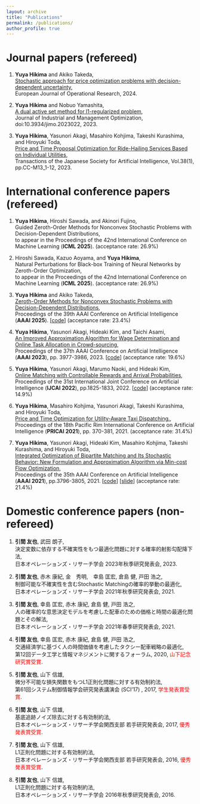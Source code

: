 ```yaml
---
layout: archive
title: "Publications"
permalink: /publications/
author_profile: true
---
```


# Journal papers (refereed)
1. **Yuya Hikima** and Akiko Takeda, <BR>
 [Stochastic approach for price optimization problems with decision-dependent uncertainty](https://www.sciencedirect.com/science/article/pii/S0377221724009652?via%3Dihub), <BR> European Journal of Operational Research, 2024. 

1. **Yuya Hikima** and Nobuo Yamashita, <BR> [A dual active set method for l1-regularized problem](https://www.aimsciences.org/article/doi/10.3934/jimo.2023022), <BR> Journal of Industrial and Management Optimization, doi:10.3934/jimo.2023022, 2023. 

1. **Yuya Hikima**, Yasunori Akagi, Masahiro Kohjima, Takeshi Kurashima, and Hiroyuki Toda, <BR> [Price and Time Proposal Optimization for Ride-Hailing Services Based on Individual Utilities](https://www.jstage.jst.go.jp/article/tjsai/38/1/38_38-1_C-M13/_article/-char/en), <BR> Transactions of the Japanese Society for Artificial Intelligence, Vol.38(1), pp.CC-M13_1-12, 2023.

# International conference papers (refereed)
1. **Yuya Hikima**, Hiroshi Sawada, and Akinori Fujino, <BR>
   Guided Zeroth-Order Methods for Nonconvex Stochastic Problems with Decision-Dependent Distributions, <BR>
   to appear in the Proceedings of the 42nd International Conference on Machine Learning (**ICML 2025**).  (acceptance rate: 26.9%)

1. Hiroshi Sawada, Kazuo Aoyama, and **Yuya Hikima**, <BR>
   Natural Perturbations for Black-box Training of Neural Networks by Zeroth-Order Optimization, <BR>
   to appear in the Proceedings of the 42nd International Conference on Machine Learning (**ICML 2025**).  (acceptance rate: 26.9%)

1. **Yuya Hikima** and Akiko Takeda, <BR> [Zeroth-Order Methods for Nonconvex Stochastic Problems with Decision-Dependent Distributions](https://ojs.aaai.org/index.php/AAAI/article/view/33890), <BR> Proceedings of the 39th AAAI Conference on Artificial Intelligence (**AAAI 2025**). \[[code](https://github.com/Yuya-Hikima/AAAI25-Zeroth-Order-Methods-for-Nonconvex-Stochastic-Problems-with-Decision-Dependent-Distributions)\] (acceptance rate: 23.4%)

1. **Yuya Hikima**, Yasunori Akagi, Hideaki Kim, and Taichi Asami, <BR> [An Improved Approximation Algorithm for Wage Determination and Online Task Allocation in Crowd-sourcing](https://ojs.aaai.org/index.php/AAAI/article/view/25512), <BR> Proceedings of the 37th AAAI Conference on Artificial Intelligence (**AAAI 2023**), pp. 3977-3986, 2023. \[[code](https://github.com/Yuya-Hikima/AAAI2023-An-Improved-Approximation-Algorithm-for-Wage-Determination-and-Online-Task-Allocation)\] (acceptance rate: 19.6%)

1. **Yuya Hikima**, Yasunori Akagi, Marumo Naoki, and Hideaki Kim, <BR> [Online Matching with Controllable Rewards and Arrival Probabilities](https://www.ijcai.org/proceedings/2022/0254.pdf), <BR> Proceedings of the 31st International Joint Conference on Artificial Intelligence (**IJCAI 2022**), pp.1825-1833, 2022. \[[code](https://github.com/Yuya-Hikima/IJCAI2022-Online-Matching-with-Controllable-Rewards-and-Arrival-Probabilities)\] \(acceptance rate: 14.9%)

1. **Yuya Hikima**, Masahiro Kohjima, Yasunori Akagi, Takeshi Kurashima, and Hiroyuki Toda, <BR> [Price and Time Optimization for Utility-Aware Taxi Dispatching.](https://link.springer.com/chapter/10.1007/978-3-030-89188-6_28), <BR> Proceedings of the 18th Pacific Rim International Conference on Artificial Intelligence (**PRICAI 2021**), pp. 370-381, 2021. (acceptance rate: 31.4%)

1. **Yuya Hikima**, Yasunori Akagi, Hideaki Kim, Masahiro Kohjima, Takeshi Kurashima, and Hiroyuki Toda, <BR> [Integrated Optimization of Bipartite Matching and Its Stochastic Behavior: New Formulation and Approximation Algorithm via Min-cost Flow Optimization](https://ojs.aaai.org/index.php/AAAI/article/view/16497), <BR> Proceedings of the 35th AAAI Conference on Artificial Intelligence (**AAAI 2021**), pp.3796-3805, 2021. \[[code](https://github.com/Yuya-Hikima/AAAI-2021-Integrated-Optimization-fot-Bipartite-Matching-and-Its-Stochastic-Behavior)\] \[[slide](https://slideslive.com/38948403/integrated-optimization-of-bipartite-matching-and-its-stochastic-behavior-new-formulation-and-approximation-algorithm-via-mincost-flow-optimization)\] (acceptance rate: 21.4%)

<!--
# Preprints
1. **Yuya Hikima** and Akiko Takeda, <BR> [Stochastic Approach for Price Optimization Problems with Decision-dependent Uncertainty](https://arxiv.org/abs/2307.00492), <BR> arXiv, 2023. 
-->

# Domestic conference papers (non-refereed)

1. **引間 友也**, 武田 朗子, <BR> 決定変数に依存する不確実性をもつ最適化問題に対する確率的射影勾配降下法, <BR> 日本オペレーションズ・リサーチ学会 2023年秋季研究発表会, 2023. 

1. **引間 友也**, 赤木 康紀, 金　秀明,　幸島 匡宏, 倉島 健, 戸田 浩之, <BR> 制御可能な不確実性を含むStochastic Matchingの確率的挙動の最適化, <BR> 日本オペレーションズ・リサーチ学会 2021年秋季研究発表会, 2021. 

1. **引間 友也**, 幸島 匡宏, 赤木 康紀, 倉島 健, 戸田 浩之, <BR> 人の確率的な意思決定モデルを考慮した配車のための価格と時間の最適化問題とその解法, <BR> 日本オペレーションズ・リサーチ学会 2021年春季研究発表会, 2021.

1. **引間 友也**, 幸島 匡宏, 赤木 康紀, 倉島 健, 戸田 浩之, <BR> 交通経済学に基づく人の時間価値を考慮したタクシー配車戦略の最適化, <BR> 第12回データ工学と情報マネジメントに関するフォーラム, 2020, <span style="color: red; ">山下記念研究賞受賞</span>.

1. **引間 友也**, 山下 信雄, <BR>  微分不可能な損失関数をもつL1正則化問題に対する有効制約法, <BR> 第61回システム制御情報学会研究発表講演会 (SCI’17) , 2017, <span style="color: red; ">学生発表賞受賞</span>. 

1. **引間 友也**, 山下 信雄, <BR> 基底追跡ノイズ除去に対する有効制約法, <BR> 日本オペレーションズ・リサーチ学会関西支部 若手研究発表会, 2017, <span style="color: red; ">優秀発表賞受賞</span>.

1. **引間 友也**, 山下 信雄, <BR> L1正則化問題に対する有効制約法, <BR> 日本オペレーションズ・リサーチ学会関西支部 若手研究発表会, 2016, <span style="color: red; ">優秀発表賞受賞</span>.

1. **引間 友也**, 山下 信雄, <BR> L1正則化問題に対する有効制約法, <BR> 日本オペレーションズ・リサーチ学会 2016年秋季研究発表会, 2016. 

